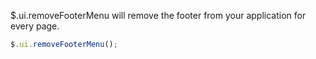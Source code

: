 $.ui.removeFooterMenu will remove the footer from your application for every page.

```js
$.ui.removeFooterMenu();
```